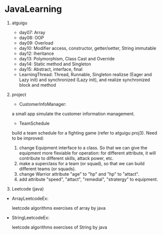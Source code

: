 # JavaLearning
1. atguigu
	* day07: Array
	* day08: OOP
	* day09: Overload
	* day10: Modifier access, constructor, getter/setter, String immutable
	* day12: Iheritance
	* day13: Polymorphism, Class Cast and Override
	* day14: Static method and Singleton
	* day15: Abstract, interface, final
	* LearningThread: Thread, Runnable, Singleton realizse (Eager and Lazy init) and synchronized (Lazy init), and realize synchronized block and method

2. project
	* CustomerInfoManager:

	a small app simulate the customer information management.

	* TeamSchedule

	build a team schedule for a fighting game (refer to atguigu proj3). Need to be improved:
	1. change Equipment interface to a class. So that we can give the equipment more flexiable for operation: for different attribute, it will contribute to different skills, attack power, etc.
	2. make a superclass for a team (or squad), so that we can build different teams (or squads).
	3. change Warrior attribute "age" to "hp" and "hp" to "attact".
	4. add attribute "speed", "attact", "remedial", "stratergy" to equipment.

3. Leetcode (java)
* ArrayLeetcodeEx:

	leetcode algorithms exercises of array by java

* StringLeetcodeEx:

	leetcode algorithms exercises of String by java




